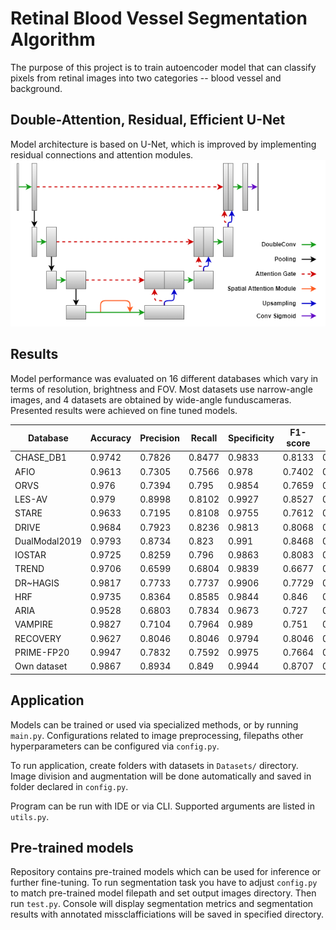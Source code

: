 # Retinal Blood Vessel Segmentation Algorithm
The purpose of this project is to train autoencoder model that can classify pixels from retinal images into two categories -- blood vessel and background.

## Double-Attention, Residual, Efficient U-Net
Model architecture is based on U-Net, which is improved by implementing residual connections and attention modules.
![DARE U-NET](architectures/DAREUNET.png "DARE U-Net")


## Results
Model performance was evaluated on 16 different databases which vary in terms of resolution, brightness and FOV. Most datasets use narrow-angle images, and 4 datasets are obtained by wide-angle funduscameras. Presented results were achieved on fine tuned models.

|Database       | Accuracy | Precision | Recall | Specificity | F1-score | IoU    |
|---            |---       |---        |---     | ---         | ---      | ---    |
|CHASE\_DB1     | 0.9742   | 0.7826    | 0.8477 | 0.9833      | 0.8133   | 0.6854 |
|AFIO           | 0.9613   | 0.7305    | 0.7566 | 0.978       | 0.7402   | 0.5897 |
|ORVS           | 0.976    | 0.7394    | 0.795  | 0.9854      | 0.7659   | 0.622  |
|LES-AV         | 0.979    | 0.8998    | 0.8102 | 0.9927      | 0.8527   | 0.7432 |
|STARE          | 0.9633   | 0.7195    | 0.8108 | 0.9755      | 0.7612   | 0.6204 |
|DRIVE          | 0.9684   | 0.7923    | 0.8236 | 0.9813      | 0.8068   | 0.6764 |
|DualModal2019  | 0.9793   | 0.8734    | 0.823  | 0.991       | 0.8468   | 0.7348 |
|IOSTAR         | 0.9725   | 0.8259    | 0.796  | 0.9863      | 0.8083   | 0.6792 |
|TREND          | 0.9706   | 0.6599    | 0.6804 | 0.9839      | 0.6677   | 0.5018 |
|DR~HAGIS       | 0.9817   | 0.7733    | 0.7737 | 0.9906      | 0.7729   | 0.632  |
|HRF            | 0.9735   | 0.8364    | 0.8585 | 0.9844      | 0.846    | 0.734  |
|ARIA           | 0.9528   | 0.6803    | 0.7834 | 0.9673      | 0.727    | 0.5719 |
|VAMPIRE        | 0.9827   | 0.7104    | 0.7964 | 0.989       | 0.751    | 0.6013 |
|RECOVERY       | 0.9627   | 0.8046    | 0.8046 | 0.9794      | 0.8046   | 0.6731 |
|PRIME-FP20     | 0.9947   | 0.7832    | 0.7592 | 0.9975      | 0.7664   | 0.6228 |
|Own dataset    | 0.9867   | 0.8934    | 0.849  | 0.9944      | 0.8707   | 0.771  |


## Application
Models can be trained or used via specialized methods, or by running `main.py`. Configurations related to image preprocessing, filepaths other hyperparameters can be configured via `config.py`.

To run application, create folders with datasets in `Datasets/` directory. Image division and augmentation will be done automatically and saved in folder declared in `config.py`. 

Program can be run with IDE or via CLI. Supported arguments are listed in `utils.py`.

## Pre-trained models
Repository contains pre-trained models which can be used for inference or further fine-tuning. To run segmentation task you have to adjust `config.py` to match pre-trained model filepath and set output images directory. Then run `test.py`. Console will display segmentation metrics and segmentation results with annotated missclafficiations will be saved in specified directory.